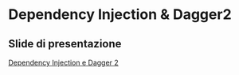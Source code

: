 # Dependency Injection &amp; Dagger2

## Slide di presentazione

[Dependency Injection e Dagger 2](https://dirgningrid.github.io/dagger2inject/)